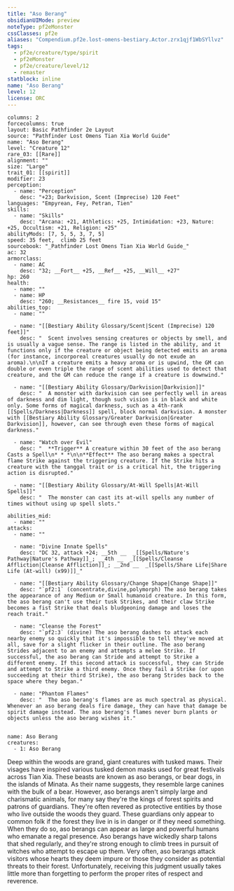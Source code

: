 ```yaml
---
title: "Aso Berang"
obsidianUIMode: preview
noteType: pf2eMonster
cssClasses: pf2e
aliases: "Compendium.pf2e.lost-omens-bestiary.Actor.zrx1qjf1WbSYllvz" 
tags:
  - pf2e/creature/type/spirit
  - pf2eMonster
  - pf2e/creature/level/12
  - remaster
statblock: inline
name: "Aso Berang"
level: 12
license: ORC
---
```


```statblock
columns: 2
forcecolumns: true
layout: Basic Pathfinder 2e Layout
source: "Pathfinder Lost Omens Tian Xia World Guide"
name: "Aso Berang"
level: "Creature 12"
rare_03: [[Rare]]
alignment: ""
size: "Large"
trait_01: [[spirit]]
modifier: 23
perception:
  - name: "Perception"
    desc: "+23; Darkvision, Scent (Imprecise) 120 Feet"
languages: "Empyrean, Fey, Petran, Tien"
skills:
  - name: "Skills"
    desc: "Arcana: +21, Athletics: +25, Intimidation: +23, Nature: +25, Occultism: +21, Religion: +25"
abilityMods: [7, 5, 5, 3, 7, 5]
speed: 35 feet,  climb 25 feet
sourcebook: "_Pathfinder Lost Omens Tian Xia World Guide_"
ac: 32
armorclass:
  - name: AC
    desc: "32; __Fort__ +25, __Ref__ +25, __Will__ +27"
hp: 260
health:
  - name: ""
  - name: HP
    desc: "260; __Resistances__ fire 15, void 15"
abilities_top:
  - name: ""

  - name: "[[Bestiary Ability Glossary/Scent|Scent (Imprecise) 120 feet]]"
    desc: "  Scent involves sensing creatures or objects by smell, and is usually a vague sense. The range is listed in the ability, and it functions only if the creature or object being detected emits an aroma (for instance, incorporeal creatures usually do not exude an aroma).\n\nIf a creature emits a heavy aroma or is upwind, the GM can double or even triple the range of scent abilities used to detect that creature, and the GM can reduce the range if a creature is downwind."

  - name: "[[Bestiary Ability Glossary/Darkvision|Darkvision]]"
    desc: "  A monster with darkvision can see perfectly well in areas of darkness and dim light, though such vision is in black and white only. Some forms of magical darkness, such as a 4th-rank [[Spells/Darkness|Darkness]] spell, block normal darkvision. A monster with [[Bestiary Ability Glossary/Greater Darkvision|Greater Darkvision]], however, can see through even these forms of magical darkness."

  - name: "Watch over Evil"
    desc: "  **Trigger** A creature within 30 feet of the aso berang Casts a Spell\n* * *\n\n**Effect** The aso berang makes a spectral flame Strike against the triggering creature. If the Strike hits a creature with the tanggal trait or is a critical hit, the triggering action is disrupted."

  - name: "[[Bestiary Ability Glossary/At-Will Spells|At-Will Spells]]"
    desc: "  The monster can cast its at-will spells any number of times without using up spell slots."

abilities_mid:
  - name: ""
attacks:
  - name: ""

  - name: "Divine Innate Spells"
    desc: "DC 32, attack +24; __5th __  _[[Spells/Nature's Pathway|Nature's Pathway]]_; __4th __  _[[Spells/Cleanse Affliction|Cleanse Affliction]]_; __2nd __  _[[Spells/Share Life|Share Life (At-will) (x99)]]_"

  - name: "[[Bestiary Ability Glossary/Change Shape|Change Shape]]"
    desc: "`pf2:1` (concentrate,divine,polymorph) The aso berang takes the appearance of any Medium or Small humanoid creature. In this form, the aso berang can't use their tusk Strikes, and their claw Strike becomes a fist Strike that deals bludgeoning damage and loses the reach trait."

  - name: "Cleanse the Forest"
    desc: "`pf2:3` (divine) The aso berang dashes to attack each nearby enemy so quickly that it's impossible to tell they've moved at all, save for a slight flicker in their outline. The aso berang Strides adjacent to an enemy and attempts a melee Strike. If successful, the aso berang can Stride and attempt to Strike a different enemy. If this second attack is successful, they can Stride and attempt to Strike a third enemy. Once they fail a Strike (or upon succeeding at their third Strike), the aso berang Strides back to the space where they began."

  - name: "Phantom Flames"
    desc: "  The aso berang's flames are as much spectral as physical. Whenever an aso berang deals fire damage, they can have that damage be spirit damage instead. The aso berang's flames never burn plants or objects unless the aso berang wishes it."
 
```

```encounter-table
name: Aso Berang
creatures:
  - 1: Aso Berang
```



Deep within the woods are grand, giant creatures with tusked maws. Their visages have inspired various tusked demon masks used for great festivals across Tian Xia. These beasts are known as aso berangs, or bear dogs, in the islands of Minata. As their name suggests, they resemble large canines with the bulk of a bear. However, aso berangs aren't simply large and charismatic animals, for many say they're the kings of forest spirits and patrons of guardians. They're often revered as protective entities by those who live outside the woods they guard. These guardians only appear to common folk if the forest they live in is in danger or if they need something. When they do so, aso berangs can appear as large and powerful humans who emanate a regal presence. Aso berangs have wickedly sharp talons that shed regularly, and they're strong enough to climb trees in pursuit of witches who attempt to escape up them. Very often, aso berangs attack visitors whose hearts they deem impure or those they consider as potential threats to their forest. Unfortunately, receiving this judgment usually takes little more than forgetting to perform the proper rites of respect and reverence.
